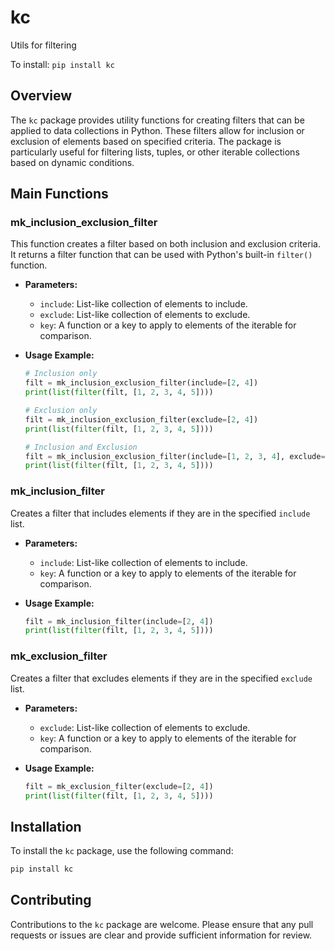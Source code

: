 # kc
Utils for filtering

To install:	```pip install kc```

## Overview

The `kc` package provides utility functions for creating filters that can be applied to data collections in Python. These filters allow for inclusion or exclusion of elements based on specified criteria. The package is particularly useful for filtering lists, tuples, or other iterable collections based on dynamic conditions.

## Main Functions

### mk_inclusion_exclusion_filter

This function creates a filter based on both inclusion and exclusion criteria. It returns a filter function that can be used with Python's built-in `filter()` function.

- **Parameters:**
  - `include`: List-like collection of elements to include.
  - `exclude`: List-like collection of elements to exclude.
  - `key`: A function or a key to apply to elements of the iterable for comparison.

- **Usage Example:**

  ```python
  # Inclusion only
  filt = mk_inclusion_exclusion_filter(include=[2, 4])
  print(list(filter(filt, [1, 2, 3, 4, 5])))

  # Exclusion only
  filt = mk_inclusion_exclusion_filter(exclude=[2, 4])
  print(list(filter(filt, [1, 2, 3, 4, 5])))

  # Inclusion and Exclusion
  filt = mk_inclusion_exclusion_filter(include=[1, 2, 3, 4], exclude=[1, 3])
  print(list(filter(filt, [1, 2, 3, 4, 5])))
  ```

### mk_inclusion_filter

Creates a filter that includes elements if they are in the specified `include` list.

- **Parameters:**
  - `include`: List-like collection of elements to include.
  - `key`: A function or a key to apply to elements of the iterable for comparison.

- **Usage Example:**

  ```python
  filt = mk_inclusion_filter(include=[2, 4])
  print(list(filter(filt, [1, 2, 3, 4, 5])))
  ```

### mk_exclusion_filter

Creates a filter that excludes elements if they are in the specified `exclude` list.

- **Parameters:**
  - `exclude`: List-like collection of elements to exclude.
  - `key`: A function or a key to apply to elements of the iterable for comparison.

- **Usage Example:**

  ```python
  filt = mk_exclusion_filter(exclude=[2, 4])
  print(list(filter(filt, [1, 2, 3, 4, 5])))
  ```

## Installation

To install the `kc` package, use the following command:

```bash
pip install kc
```

## Contributing

Contributions to the `kc` package are welcome. Please ensure that any pull requests or issues are clear and provide sufficient information for review.